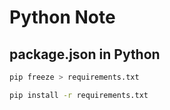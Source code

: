 # Python Note


## package.json in Python
```bash
pip freeze > requirements.txt
```
```bash
pip install -r requirements.txt
```
